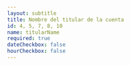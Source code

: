 ```yaml
---
layout: subtitle
title: Nombre del titular de la cuenta
id: 4, 5, 7, 8, 10
name: titularName
required: true
dateCheckbox: false
hourCheckbox: false
---
```

